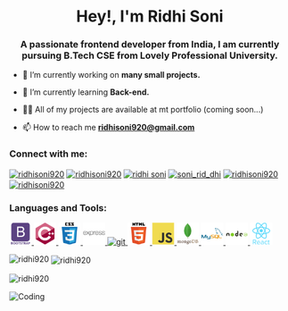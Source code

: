 <h1 align="center">Hey!, I'm Ridhi Soni</h1>
<h3 align="center">A passionate frontend developer from India, I am currently pursuing B.Tech CSE from Lovely Professional University.</h3>

- 🔭 I’m currently working on **many small projects.**

- 🌱 I’m currently learning **Back-end.**

- 👨‍💻 All of my projects are available at mt portfolio (coming soon...)

- 📫 How to reach me **ridhisoni920@gmail.com**

<h3 align="left">Connect with me:</h3>
<p align="left">
<a href="https://twitter.com/ridhisoni920" target="blank"><img align="center" src="https://raw.githubusercontent.com/rahuldkjain/github-profile-readme-generator/master/src/images/icons/Social/twitter.svg" alt="ridhisoni920" height="30" width="40" /></a>
<a href="https://linkedin.com/in/ridhisoni920" target="blank"><img align="center" src="https://raw.githubusercontent.com/rahuldkjain/github-profile-readme-generator/master/src/images/icons/Social/linked-in-alt.svg" alt="ridhisoni920" height="30" width="40" /></a>
<a href="https://fb.com/ridhi soni" target="blank"><img align="center" src="https://raw.githubusercontent.com/rahuldkjain/github-profile-readme-generator/master/src/images/icons/Social/facebook.svg" alt="ridhi soni" height="30" width="40" /></a>
<a href="https://instagram.com/soni_rid_dhi" target="blank"><img align="center" src="https://raw.githubusercontent.com/rahuldkjain/github-profile-readme-generator/master/src/images/icons/Social/instagram.svg" alt="soni_rid_dhi" height="30" width="40" /></a>
<a href="https://www.codechef.com/users/ridhisoni920" target="blank"><img align="center" src="https://cdn.jsdelivr.net/npm/simple-icons@3.1.0/icons/codechef.svg" alt="ridhisoni920" height="30" width="40" /></a>
<a href="https://www.hackerrank.com/ridhisoni920" target="blank"><img align="center" src="https://raw.githubusercontent.com/rahuldkjain/github-profile-readme-generator/master/src/images/icons/Social/hackerrank.svg" alt="ridhisoni920" height="30" width="40" /></a>
</p>

<h3 align="left">Languages and Tools:</h3>
<p align="left"> <a href="https://getbootstrap.com" target="_blank"> <img src="https://raw.githubusercontent.com/devicons/devicon/master/icons/bootstrap/bootstrap-plain-wordmark.svg" alt="bootstrap" width="40" height="40"/> </a> <a href="https://www.w3schools.com/cpp/" target="_blank"> <img src="https://raw.githubusercontent.com/devicons/devicon/master/icons/cplusplus/cplusplus-original.svg" alt="cplusplus" width="40" height="40"/> </a> <a href="https://www.w3schools.com/css/" target="_blank"> <img src="https://raw.githubusercontent.com/devicons/devicon/master/icons/css3/css3-original-wordmark.svg" alt="css3" width="40" height="40"/> </a> <a href="https://expressjs.com" target="_blank"> <img src="https://raw.githubusercontent.com/devicons/devicon/master/icons/express/express-original-wordmark.svg" alt="express" width="40" height="40"/> </a> <a href="https://git-scm.com/" target="_blank"> <img src="https://www.vectorlogo.zone/logos/git-scm/git-scm-icon.svg" alt="git" width="40" height="40"/> </a> <a href="https://www.w3.org/html/" target="_blank"> <img src="https://raw.githubusercontent.com/devicons/devicon/master/icons/html5/html5-original-wordmark.svg" alt="html5" width="40" height="40"/> </a> <a href="https://developer.mozilla.org/en-US/docs/Web/JavaScript" target="_blank"> <img src="https://raw.githubusercontent.com/devicons/devicon/master/icons/javascript/javascript-original.svg" alt="javascript" width="40" height="40"/> </a> <a href="https://www.mongodb.com/" target="_blank"> <img src="https://raw.githubusercontent.com/devicons/devicon/master/icons/mongodb/mongodb-original-wordmark.svg" alt="mongodb" width="40" height="40"/> </a> <a href="https://www.mysql.com/" target="_blank"> <img src="https://raw.githubusercontent.com/devicons/devicon/master/icons/mysql/mysql-original-wordmark.svg" alt="mysql" width="40" height="40"/> </a> <a href="https://nodejs.org" target="_blank"> <img src="https://raw.githubusercontent.com/devicons/devicon/master/icons/nodejs/nodejs-original-wordmark.svg" alt="nodejs" width="40" height="40"/> </a> <a href="https://reactjs.org/" target="_blank"> <img src="https://raw.githubusercontent.com/devicons/devicon/master/icons/react/react-original-wordmark.svg" alt="react" width="40" height="40"/> </a> </p>

<p><img align="left" src="https://github-readme-stats.vercel.app/api/top-langs?username=ridhi920&show_icons=true&locale=en&layout=compact&theme=dark&hide_border=true" alt="ridhi920" /></p>

<p>&nbsp;<img align="center" src="https://github-readme-stats.vercel.app/api?username=ridhi920&show_icons=true&locale=en&theme=dark&hide_border=true" alt="ridhi920" /></p>

<p><img align="center" src="https://github-readme-streak-stats.herokuapp.com/?user=ridhi920&theme=dark&hide_border=true" alt="ridhi920" /></p>
<img align="center" alt="Coding" width="50%" src=""/>
